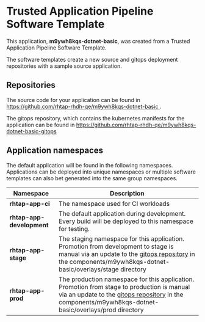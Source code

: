 # Trusted Application Pipeline Software Template

This application, **m9ywh8kqs-dotnet-basic**, was created from a Trusted Application Pipeline Software Template.

The software templates create a new source and gitops deployment repositories with a sample source application. 

## Repositories

The source code for your application can be found in [https://github.com/rhtap-rhdh-qe/m9ywh8kqs-dotnet-basic ](https://github.com/rhtap-rhdh-qe/m9ywh8kqs-dotnet-basic ).
 
The gitops repository, which contains the kubernetes manifests for the application can be found in 
[https://github.com/rhtap-rhdh-qe/m9ywh8kqs-dotnet-basic-gitops ](https://github.com/rhtap-rhdh-qe/m9ywh8kqs-dotnet-basic-gitops ) 

## Application namespaces 

The default application will be found in the following namespaces. Applications can be deployed into unique namespaces or multiple software templates can also bet generated into the same group namespaces.  

|  Namespace   |  Description   |  
| -------- | -------- |
| **rhtap-app-ci** | The namespace used for CI workloads |
| **rhtap-app-development** | The default application during development. Every build will be deployed to this namespace for testing. |
| **rhtap-app-stage** | The staging namespace for this application. Promotion from development to stage is manual via an update to the [gitops repository](https://github.com/rhtap-rhdh-qe/m9ywh8kqs-dotnet-basic-gitops ) in the components/m9ywh8kqs-dotnet-basic/overlays/stage directory |
| **rhtap-app-prod** | The production namespace for this application. Promotion from stage to production is manual via an update to the [gitops repository](https://github.com/rhtap-rhdh-qe/m9ywh8kqs-dotnet-basic-gitops ) in the components/m9ywh8kqs-dotnet-basic/overlays/prod directory |